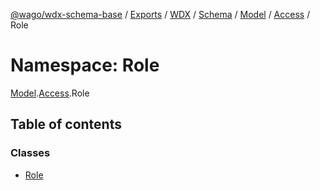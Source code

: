 [@wago/wdx-schema-base](../README.md) / [Exports](../modules.md) / [WDX](WDX.md) / [Schema](WDX.Schema.md) / [Model](WDX.Schema.Model.md) / [Access](WDX.Schema.Model.Access.md) / Role

# Namespace: Role

[Model](WDX.Schema.Model.md).[Access](WDX.Schema.Model.Access.md).Role

## Table of contents

### Classes

- [Role](../classes/WDX.Schema.Model.Access.Role.Role.md)
